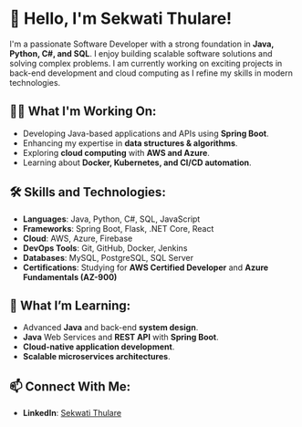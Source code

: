 
# <h1 align="left">👋 Hello, I'm Sekwati Thulare!</h1>

I'm a passionate Software Developer with a strong foundation in **Java, Python, C#, and SQL**. 
I enjoy building scalable software solutions and solving complex problems. 
I am currently working on exciting projects in back-end development and cloud computing as I refine my skills in modern technologies.

## 👨‍💻 What I'm Working On:
- Developing Java-based applications and APIs using **Spring Boot**.
- Enhancing my expertise in **data structures & algorithms**.
- Exploring **cloud computing** with **AWS and Azure**.
- Learning about **Docker, Kubernetes, and CI/CD automation**.

## 🛠 Skills and Technologies:
- **Languages**: Java, Python, C#, SQL, JavaScript  
- **Frameworks**: Spring Boot, Flask, .NET Core, React  
- **Cloud**: AWS, Azure, Firebase  
- **DevOps Tools**: Git, GitHub, Docker, Jenkins  
- **Databases**: MySQL, PostgreSQL, SQL Server  
- **Certifications**: Studying for **AWS Certified Developer** and **Azure Fundamentals (AZ-900)**  

## 🌱 What I’m Learning:
- Advanced **Java** and back-end **system design**.
- **Java** Web Services and **REST API** with **Spring Boot**.
- **Cloud-native application development**.
- **Scalable microservices architectures**.

## 📫 Connect With Me:
- **LinkedIn**: [Sekwati Thulare](https://www.linkedin.com/in/sekwati-thulare-579840170/)  

